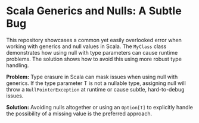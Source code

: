 # Scala Generics and Nulls: A Subtle Bug

This repository showcases a common yet easily overlooked error when working with generics and null values in Scala. The `MyClass` class demonstrates how using null with type parameters can cause runtime problems.  The solution shows how to avoid this using more robust type handling.

**Problem:** Type erasure in Scala can mask issues when using null with generics. If the type parameter T is not a nullable type, assigning null will throw a `NullPointerException` at runtime or cause subtle, hard-to-debug issues. 

**Solution:** Avoiding nulls altogether or using an `Option[T]` to explicitly handle the possibility of a missing value is the preferred approach. 